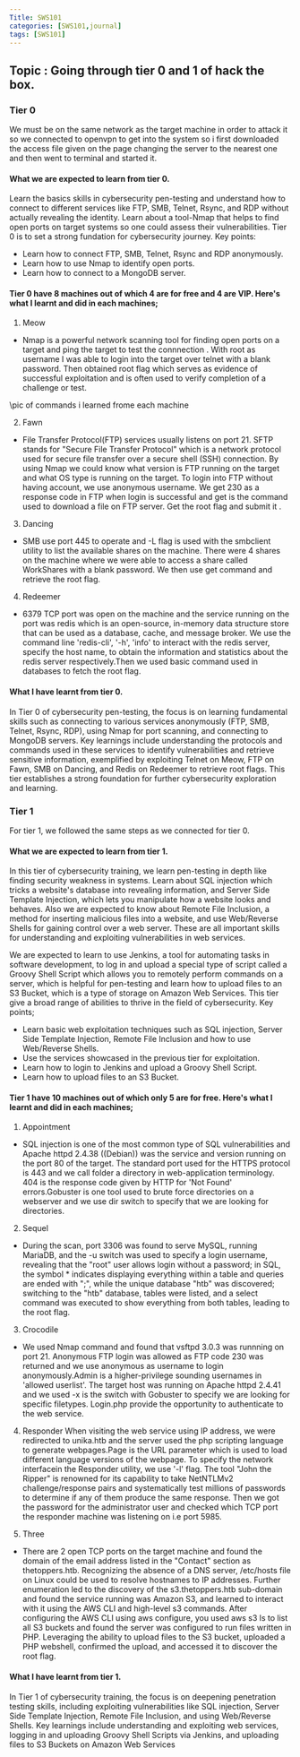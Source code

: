 ```yaml
---
Title: SWS101
categories: [SWS101,journal]
tags: [SWS101]
---
```


## Topic : Going through tier 0 and 1 of hack the box.

### Tier 0
We must be on the same network as the target machine in order to attack it so we connected to openvpn to get into the system so i first downloaded the access file given on the page changing the server to the nearest one and then went to terminal and started it.   
#### What we are expected to learn from tier 0.
Learn the basics skills in cybersecurity pen-testing and understand how to connect to different services like FTP, SMB, Telnet, Rsync, and RDP without actually revealing the identity. Learn about a tool-Nmap that helps to find open ports on target systems so one could assess their vulnerabilities. Tier 0 is to set a strong fundation for cybersecurity journey. Key points:
- Learn how to connect FTP, SMB, Telnet, Rsync and RDP anonymously.
- Learn how to use Nmap to identify open ports.
- Learn how to connect to a MongoDB server.

#### Tier 0 have 8 machines out of which 4 are for free and 4 are VIP. Here's what I learnt and did in each machines;

1. Meow 
- Nmap is a powerful network scanning tool for finding open ports on a target and ping the target to test the connnection . With root as username I was able to login into the target over telnet with a blank password. Then obtained root flag which serves as evidence of successful exploitation and is often used to verify completion of a challenge or test.

\\pic of commands i learned frome each machine 

2. Fawn 
- File Transfer Protocol(FTP) services usually listens on port 21. SFTP stands for "Secure File Transfer Protocol" which is a network protocol used for secure file transfer over a secure shell (SSH) connection. By using Nmap we could know what version is FTP running on the target and what OS type is running on the target. To login into FTP without having account, we use anonymous username. We get 230 as a response code in FTP when login is successful and get is the command used to download a file on FTP server. Get the root flag and submit it .

3. Dancing
- SMB use port 445 to operate and -L flag is used with the smbclient utility to list the available shares on the machine. There were 4 shares on the machine where we were able to access a share called WorkShares with a blank password. We then use get command and retrieve the root flag.

4. Redeemer
- 6379 TCP port was open on the machine and the service running on the port was redis which is an open-source, in-memory data structure store that can be used as a database, cache, and message broker. We use the command line 'redis-cli', '-h', 'info' to interact with the redis server, specify the host name, to obtain the information and statistics about the redis server respectively.Then we used basic command used in databases to fetch the root flag.


#### What I have learnt from tier 0.
In Tier 0 of cybersecurity pen-testing, the focus is on learning fundamental skills such as connecting to various services anonymously (FTP, SMB, Telnet, Rsync, RDP), using Nmap for port scanning, and connecting to MongoDB servers. Key learnings include understanding the protocols and commands used in these services to identify vulnerabilities and retrieve sensitive information, exemplified by exploiting Telnet on Meow, FTP on Fawn, SMB on Dancing, and Redis on Redeemer to retrieve root flags. This tier establishes a strong foundation for further cybersecurity exploration and learning.

### Tier 1
For tier 1, we followed the same steps as we connected for tier 0.
#### What we are expected to learn from tier 1.
In this tier of cybersecurity training, we learn pen-testing in depth like finding security weakness in systems. Learn about SQL injection which tricks a website's database into revealing information, and Server Side Template Injection, which lets you manipulate how a website looks and behaves. Also we are expected to know about Remote File Inclusion, a method for inserting malicious files into a website, and use Web/Reverse Shells for gaining control over a web server. These are all important skills for understanding and exploiting vulnerabilities in web services.

We are expected to learn to use Jenkins, a tool for automating tasks in software development, to log in and upload a special type of script called a Groovy Shell Script which allows you to remotely perform commands on a server, which is helpful for pen-testing and learn how to upload files to an S3 Bucket, which is a type of storage on Amazon Web Services. This tier give a broad range of abilities to thrive in the field of cybersecurity. Key points;

- Learn basic web exploitation techniques such as SQL injection, Server Side Template Injection, Remote File Inclusion and how to use Web/Reverse Shells.
- Use the services showcased in the previous tier for exploitation.
- Learn how to login to Jenkins and upload a Groovy Shell Script.
- Learn how to upload files to an S3 Bucket.

#### Tier 1 have 10 machines out of which only 5 are for free. Here's what I learnt and did in each machines;

1. Appointment
- SQL injection is one of the most common type of SQL vulnerabilities and Apache httpd 2.4.38 ((Debian)) was the service and version running on the port 80 of the target. The standard port used for the HTTPS protocol is 443 and we call folder a directory in web-application terminology. 404 is the response code given by HTTP for 'Not Found' errors.Gobuster is one tool used to brute force directories on a webserver and we use dir switch to specify that we are looking for directories.

2. Sequel
- During the scan, port 3306 was found to serve MySQL, running MariaDB, and the -u switch was used to specify a login username, revealing that the "root" user allows login without a password; in SQL, the symbol * indicates displaying everything within a table and queries are ended with ";", while the unique database "htb" was discovered; switching to the "htb" database, tables were listed, and a select command was executed to show everything from both tables, leading to the root flag.

3. Crocodile
- We used Nmap command and found that vsftpd 3.0.3 was runnning on port 21. Anonymous FTP login was allowed as FTP code 230 was returned and we use anonymous as username to login anonymously.Admin is a higher-privilege sounding usernames in 'allowed userlist'. The target host was running on Apache httpd 2.4.41 and we used -x is the switch with Gobuster to specify we are looking for specific filetypes. Login.php provide the opportunity to authenticate to the web service.

4. Responder
When visiting the web service using IP address, we were redirected to unika.htb and the server used the php scripting language to generate webpages.Page is the URL parameter which is used to load different language versions of the webpage. To specify the network interfacein the Responder utility, we use '-l' flag. The tool "John the Ripper" is renowned for its capability to take NetNTLMv2 challenge/response pairs and systematically test millions of passwords to determine if any of them produce the same response.
Then we got the password for the administrator user and checked which TCP port the responder machine was listening on i.e port 5985.

5. Three
- There are 2 open TCP ports on the target machine and found the domain of the email address listed in the "Contact" section as thetoppers.htb. Recognizing the absence of a DNS server,  /etc/hosts file on Linux could be used to resolve hostnames to IP addresses. Further enumeration led to the discovery of the s3.thetoppers.htb sub-domain and found the service running was Amazon S3, and learned to interact with it using the AWS CLI and high-level s3 commands. After configuring the AWS CLI using aws configure, you used aws s3 ls to list all S3 buckets and found the server was configured to run files written in PHP. Leveraging the ability to upload files to the S3 bucket, uploaded a PHP webshell, confirmed the upload, and accessed it to discover the root flag. 

#### What I have learnt from tier 1.
In Tier 1 of cybersecurity training, the focus is on deepening penetration testing skills, including exploiting vulnerabilities like SQL injection, Server Side Template Injection, Remote File Inclusion, and using Web/Reverse Shells. Key learnings include understanding and exploiting web services, logging in and uploading Groovy Shell Scripts via Jenkins, and uploading files to S3 Buckets on Amazon Web Services